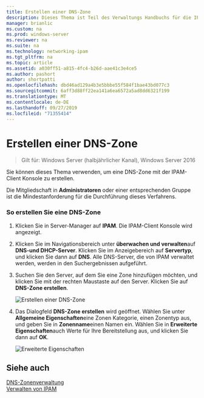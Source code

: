 ```yaml
---
title: Erstellen einer DNS-Zone
description: Dieses Thema ist Teil des Verwaltungs Handbuchs für die IP-Adressverwaltung (IPAM) in Windows Server 2016.
manager: brianlic
ms.custom: na
ms.prod: windows-server
ms.reviewer: na
ms.suite: na
ms.technology: networking-ipam
ms.tgt_pltfrm: na
ms.topic: article
ms.assetid: a030ff51-a815-4fc4-b26d-aae41c3e4ce5
ms.author: pashort
author: shortpatti
ms.openlocfilehash: dbd46ad129a4b3e5bbbe55f584f1bae43bd077c3
ms.sourcegitcommit: 6aff3d88ff22ea141a6ea6572a5ad8dd6321f199
ms.translationtype: MT
ms.contentlocale: de-DE
ms.lasthandoff: 09/27/2019
ms.locfileid: "71355414"
---
```

# <a name="create-a-dns-zone"></a>Erstellen einer DNS-Zone

>Gilt für: Windows Server (halbjährlicher Kanal), Windows Server 2016

Sie können dieses Thema verwenden, um eine DNS-Zone mit der IPAM-Client Konsole zu erstellen.  
  
Die Mitgliedschaft in **Administratoren** oder einer entsprechenden Gruppe ist die Mindestanforderung für die Durchführung dieses Verfahrens.  
  
### <a name="to-create-a-dns-zone"></a>So erstellen Sie eine DNS-Zone  
  
1.  Klicken Sie in Server-Manager auf **IPAM**. Die IPAM-Client Konsole wird angezeigt.  
  
2.  Klicken Sie im Navigationsbereich unter **überwachen und verwalten**auf **DNS-und DHCP-Server**. Klicken Sie im Anzeigebereich auf **Servertyp**, und klicken Sie dann auf **DNS**. Alle DNS-Server, die von IPAM verwaltet werden, werden in den Suchergebnissen aufgeführt.  
  
3.  Suchen Sie den Server, auf dem Sie eine Zone hinzufügen möchten, und klicken Sie mit der rechten Maustaste auf den Server.  Klicken Sie auf **DNS-Zone erstellen**.  
  
    ![Erstellen einer DNS-Zone](../../media/Create-a-DNS-Zone/ipam_CreateDNSZone_01a.jpg)  
  
4.  Das Dialogfeld **DNS-Zone erstellen** wird geöffnet. Wählen Sie unter **Allgemeine Eigenschaften**eine Zonen Kategorie, einen Zonentyp aus, und geben Sie in **Zonenname**einen Namen ein. Wählen Sie in **Erweiterte Eigenschaften**auch Werte für Ihre Bereitstellung aus, und klicken Sie dann auf **OK**.  
  
    ![Erweiterte Eigenschaften](../../media/Create-a-DNS-Zone/ipam_CreateDNSZone_02a.jpg)  
  
## <a name="see-also"></a>Siehe auch  
[DNS-Zonenverwaltung](DNS-Zone-Management.md)  
[Verwalten von IPAM](Manage-IPAM.md)  
  


